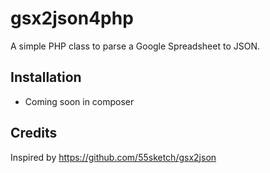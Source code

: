# gsx2json4php

A simple PHP class to parse a Google Spreadsheet to JSON.

## Installation

* Coming soon in composer

## Credits

Inspired by https://github.com/55sketch/gsx2json
